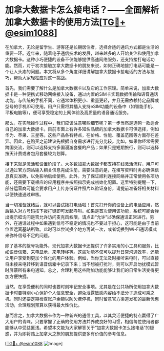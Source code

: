 # 加拿大数据卡怎么接电话？——全面解析加拿大数据卡的使用方法[[TG💪+ @esim1088](https://t.me/s/esim1088)]

在加拿大，无论是留学生、游客还是长期居住者，选择合适的通讯方式都是生活的重要一环。近年来，随着电子通信技术的发展，越来越多的人开始关注和使用加拿大数据卡。这种小巧便捷的设备不仅能够提供高速网络服务，还支持接打电话功能。然而，对于初次接触加拿大数据卡的朋友来说，如何正确地接打电话可能是一个让人头疼的问题。本文将从多个角度详细讲解加拿大数据卡接电话的方法与技巧，帮助大家轻松应对这一挑战。

首先，我们需要了解什么是加拿大数据卡以及它的工作原理。简单来说，加拿大数据卡是一种便携式移动网络接入设备，通过内置的SIM卡实现数据传输和语音通话功能。与传统的手机不同，它通常体积更小、重量更轻，并且无需依赖特定品牌或型号的手机即可使用。用户只需将其插入支持eSIM功能的设备中（如智能手机、平板电脑等），便可享受稳定的上网体验及高质量的语音通话服务。

那么，在实际操作过程中，我们应该注意哪些细节呢？第一步当然是选购一款适合自己的加拿大数据卡。目前市面上有许多知名品牌的加拿大数据卡可供选择，例如华为、苹果、三星等。这些产品各有特点，在价格、性能、覆盖范围等方面存在差异。因此，在购买之前建议先根据自身需求进行充分比较。比如，如果你经常需要跨国交流，则可以选择支持多国漫游套餐的产品；如果只是短期旅行，则可以选择按天计费或者包月套餐较为划算。

接下来就是激活和设置阶段了。大多数加拿大数据卡都支持在线激活流程，用户可以通过官方网站输入相关信息完成注册。需要注意的是，在填写资料时务必确保信息真实准确，以免影响后续使用。此外，为了保证顺利连接网络并正常使用各项功能，还需要下载相应的应用程序并按照指示完成初始化配置。这里特别提醒一下，部分运营商可能会要求用户上传身份证件照片以验证身份，请提前准备好相关材料以便快速通过审核。

当一切准备就绪后，就可以尝试拨打电话啦！首先打开你的设备上的电话应用，然后输入对方号码按下拨打键即可发起呼叫。如果是首次使用该功能，系统可能会弹出提示框询问是否允许访问麦克风权限，请点击“允许”以确保通话正常进行。另外，在通话过程中如果遇到信号不稳定的情况也不要过于担心，这可能是由于当前位置远离基站所致。此时可以尝试换个地方再试一次，或者切换到Wi-Fi通话模式来弥补信号不足的问题。

除了基本的拨号功能外，现代加拿大数据卡还提供了许多实用的小工具和服务，比如语音信箱、来电显示、来电转移等。这些功能不仅可以提升日常沟通效率，还能让用户享受到更加个性化的用户体验。例如，当你无法及时接听来电时，可以直接将未接来电转移到语音信箱中记录下来；当不想被打扰时，则可以开启勿扰模式暂时屏蔽所有来电通知。总之，合理利用这些附加功能能够让我们的日常生活变得更加方便快捷。

当然，在享受便利的同时也要时刻牢记安全事项。尤其是在公共场所使用加拿大数据卡时要特别小心保护个人信息安全，避免泄露敏感内容给不法分子造成可乘之机。同时还要定期检查账户余额以防欠费停机，同时留意官方渠道发布的最新优惠活动，合理规划预算以获得最大性价比。

总而言之，加拿大数据卡作为一种新兴的通信工具，以其灵活便捷的特点赢得了广大用户的青睐。只要掌握了正确的使用方法并养成良好的习惯，相信每位使用者都能够从中受益匪浅。希望本文能为大家解答关于“加拿大数据卡怎么接电话”的疑惑，并为即将踏上加拿大之旅的朋友提供更多有价值的参考信息。

[[TG💪+ @esim1088](https://t.me/s/esim1088) ![Image](https://i.postimg.cc/4NQfJmqS/Snipaste-2025-05-13-00-14-12.png)]